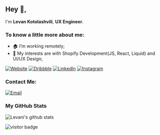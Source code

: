 ## Hey 👋,

I'm **Levan Kotolashvili**, **UX Engineer**.

### To know a little more about me:

- 🏠 I’m working remotely; 
- 🤔 My interests are with Shopify Development(JS, React, Liquid) and UI/UX Design;

[![Website](https://img.shields.io/badge/-Personal_Website-0073B1?style=flat-square)](https://levanisart.com)
[![Dribbble](https://img.shields.io/badge/-Dribbble-EA4C89?style=flat&logo=dribbble&logoColor=white)](https://dribbble.com/LevanisART)
[![LinkedIn](https://img.shields.io/badge/-LinkedIn-0073B1?style=flat-square&logo=linkedin&logoColor=white)](https://www.linkedin.com/in/levan-kotolashvili/)
[![Instagram](https://img.shields.io/badge/-Instagram-D0308A?style=flat&logo=Instagram&logoColor=white)](https://www.instagram.com/levanis_art/)

### Contact Me:
[![Email](https://img.shields.io/badge/levani.qotolashvili@gmail.com-D14836?style=flat&logo=gmail&logoColor=white)](mailto:levani.qotolashvili@gmail.com)

### My GitHub Stats

![Levani's github stats](https://github-readme-stats.vercel.app/api?username=LevanisART&show_icons=true)


<div>
  <img src="https://visitor-badge.glitch.me/badge?page_id=LevanisART.LevanisART" alt="visitor badge"/>
</div>

